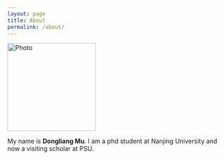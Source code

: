 ```yaml
---
layout: page
title: About
permalink: /about/
---
```


<img src="{{site.url}}/images/Photo.jpg" alt="Photo" style="width: 200px;"/>

My name is **Dongliang Mu**. I am a phd student at Nanjing University and now a visiting scholar at PSU.
